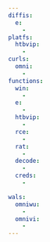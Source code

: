 ```yaml
---
diffis:
  e:
    -
platfs:
  htbvip:
    -
curls:
  omni:
    -
functions:
  win:
    -
  e:
    -
  htbvip:
    -
  rce:
    -
  rat:
    -
  decode:
    -
  creds:
    -

wals:
  omniwu:
    -
  omnivi:
    -
---
```

